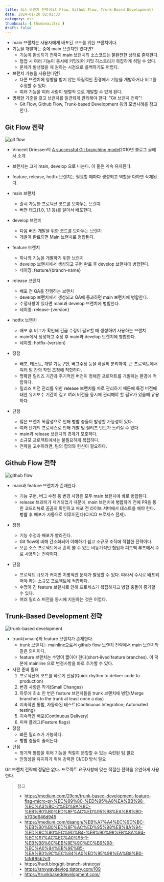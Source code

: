 ```yaml
---
title: Git 브랜치 전략(Git Flow, Github Flow, Trunk-Based Development)
date: 2024-01-20 02:01:33
category: etc
thumbnail: { thumbnailSrc }
draft: false
---
```


- main 브랜치는 사용자에게 배포된 코드를 위한 브랜치이다.
- 기능을 개발하는 중에 main 브랜치만 있다면?
  - 기능이 완성되기 전까지 main 브랜치의 소스코드는 불완전한 상태로 존재한다.
  - 협업 시 여러 기능이 동시에 커밋되어 커밋 히스토리가 복잡하게 섞일 수 있다.
  - 문제가 발생했을 때 원하는 시점으로 롤백하기도 어렵다.
- 브랜치 기능을 사용한다면?
  - 다른 브랜치에 영향을 받지 않는 독립적인 환경에서 기능을 개발하거나 버그를 수정할 수 있다.
  - 여러 기능을 여러 사람이 병렬적 으로 개발할 수 있게 된다.
- 명확한 기준을 갖고 브랜치를 일관되게 관리해야 한다. "Git 브랜치 전략"!
  - Git Flow, Github Flow, Trunk-based Development 등의 모범사례를 참고한다.

## Git Flow 전략

![git flow](./git-branch-strategy/git-flow.png)

- Vincent Driessen의 [A successful Git branching model](https://nvie.com/posts/a-successful-git-branching-model/)2010년 블로그 글에서 소개
- 브랜치는 크게 main, develop 으로 나눈다. 이 둘은 계속 유지된다.
- feature, release, hotfix 브랜치는 필요할 때마다 생성되고 역할을 다하면 삭제된다.

- main 브랜치
  - 출시 가능한 프로덕션 코드를 모아두는 브랜치
  - 버전 태그(1.0, 1.1 등)를 달아서 배포한다.
- develop 브랜치
  - 다음 버전 개발을 위한 코드를 모아두는 브랜치
  - 개발이 완료되면 Main 브랜치로 병합된다.
- feature 브랜치
  - 하나의 기능을 개발하기 위한 브랜치
  - develop 브랜치에서 생성되고 구현 완료 후 develop 브랜치에 병합한다.
  - 네이밍: feature/{branch-name}
- release 브랜치
  - 배포 전 QA를 진행하는 브랜치
  - develop 브랜치에서 생성되고 QA에 통과하면 main 브랜치에 병합한다.
  - 수정사항이 있다면 main과 develop 브랜치에 병합한다.
  - 네이밍: release-{version}
- hotfix 브랜치
  - 배포 후 버그가 확인돼 긴급 수정이 필요할 때 생성하여 사용하는 브랜치
  - main에서 생성하고 수정 후 main과 develop 브랜치에 병합한다.
  - 네이밍: hotfix-{version}

- 장점
  - 배포, 테스트, 개발 기능구현, 버그수정 등을 확실히 분리하여, 큰 프로젝트에서 여러 팀 간의 작업 조정에 적합하다.
  - 명확한 릴리즈 기간과 주기적인 버전이 정해진 프로덕트를 개발하는 환경에 적합하다.
  - 릴리즈 버전 관리를 위한 release 브랜치를 따로 관리하기 때문에 특정 버전에 대한 유지보수 기간이 길고 여러 버전을 동시에 관리해야 할 필요가 있을때 유용하다.
- 단점
  - 많은 브랜치 복잡성으로 인해 병합 충돌이 발생할 가능성이 있다.
  - 여러 단계의 프로세스로 인해 개발 및 릴리즈 빈도가 느려질 수 있다.
  - main과 release 브랜치의 경계가 모호하다.
  - 소규모 프로젝트에서는 불필요하게 복잡하다.
  - 전략을 고수하려면, 팀의 합의와 헌신이 필요하다.

## Github Flow 전략

![github flow](./git-branch-strategy/github-flow.png)

- main과 feature 브랜치가 존재한다.
  - 기능 구현, 버그 수정 등 변경 사항은 모두 main 브랜치에 바로 병합된다.
  - release 브래치가 제거되었기 때문에, main 브랜치에 병합하기 전에 PR을 통한 코드리뷰로 꼼꼼히 확인하고 배포 전 라이브 서버에서 테스트를 해야 한다. 병합 후 배포가 자동으로 이루어진다(CI/CD 프로세스 전제).
- 장점
  - 기능 수정과 배포가 빨라진다.
  - Git flow에 비해 간소화되어 이해하기 쉽고 소규모 조직에 적합한 전략이다.
  - 오픈 소스 프로젝트에서 흔히 볼 수 있는 비동기적인 협업과 피드백 루프에서 주로 사용되는 전략이다.

- 단점
  - 프로젝트 규모가 커지면 치명적인 문제가 발생할 수 있다. 따라서 수시로 배포되어야 하는 소규모 프로젝트에 적합하다.
  - 수명이 긴 feature 브랜치로 인해 프로세스가 복잡해지고 병합 충돌이 증가할 수 있다.
  - 여러 릴리스 버전을 동시에 지원하는 것은 어렵다.

## Trunk-Based Development 전략

![trunk-based development](./git-branch-strategy/trunk-based-development.png)

- trunk(=main)와 feature 브랜치가 존재한다.
  - trunk 브랜치는 mainline으로서 github flow 브랜치 전략에서 main 브랜치와 같은 의미이다.
  - feature 브랜치는 수명이 짧아야 한다(short-lived feature branches). 이 덕분에 mainline 으로 변경사항을 바로 추가할 수 있다.
- 사전 준비 필요
  1. 프로덕션에 코드를 빠르게 전달(Quick rhythm to deliver code to production)
  2. 변경 사항은 작게(Small Changes)
  3. 하루에 최소 한 번은 feature 브랜치들을 trunk 브랜치에 병합(Merge branches to the trunk at least once a day)
  4. 지속적인 통합, 자동화된 테스트(Continuous Integration; Automated testing)
  5. 지속적인 배포(Continuous Delivery)
  6. 피쳐 플래그(Feature flags)
- 장점
  - 빠른 릴리즈가 가능하다.
  - 병합 충돌이 줄어든다.
- 단점
  - 정기적 통합을 위해 기능을 적절히 분할할 수 있는 숙련된 팀 필요
  - 안정성을 유지하기 위해 강력한 CI/CD 방식 필요

Git 브랜치 전략에 정답은 없다.
프로젝트 요구사항에 맞는 적절한 전략을 유연하게 사용한다.

> 참고
>
> - <https://medium.com/29cm/trunk-based-development-feature-flag-micro-pr-%EC%99%80-%ED%95%A8%EA%BB%98-%EC%A3%BC-2%ED%9A%8C-%EB%B0%B0%ED%8F%AC%ED%95%98%EA%B8%B0-b703d646d945>
> - <https://medium.com/daangn/%EB%A7%A4%EC%9D%BC-%EB%B0%B0%ED%8F%AC%ED%95%98%EB%8A%94-%ED%8C%80%EC%9D%B4-%EB%90%98%EB%8A%94-%EC%97%AC%EC%A0%95-1-%EB%B8%8C%EB%9E%9C%EC%B9%98-%EC%A0%84%EB%9E%B5-%EA%B0%9C%EC%84%A0%ED%95%98%EA%B8%B0-1a1df85b2cff>
> - <https://hudi.blog/git-branch-strategy/>
> - <https://anywaydevlog.tistory.com/109>
> - <https://trunkbaseddevelopment.com/>
